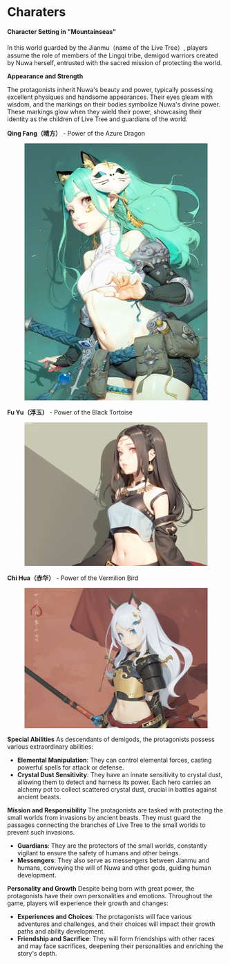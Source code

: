 # Charaters

#### Character Setting in "Mountainseas"

In this world guarded by the Jianmu（name of the Live Tree）, players assume the role of members of the Lingqi tribe, demigod warriors created by Nuwa herself, entrusted with the sacred mission of protecting the world.

**Appearance and Strength**&#x20;

The protagonists inherit Nuwa's beauty and power, typically possessing excellent physiques and handsome appearances. Their eyes gleam with wisdom, and the markings on their bodies symbolize Nuwa's divine power. These markings glow when they wield their power, showcasing their identity as the children of Live Tree and guardians of the world.

**Qing Fang（晴方）** - Power of the Azure Dragon

<figure><img src="../../.gitbook/assets/晴方.jpg" alt=""><figcaption></figcaption></figure>

**Fu Yu（浮玉）** - Power of the Black Tortoise

<figure><img src="../../.gitbook/assets/浮玉.png" alt=""><figcaption></figcaption></figure>

**Chi Hua（赤华）** - Power of the Vermilion Bird

<figure><img src="../../.gitbook/assets/赤华.png" alt=""><figcaption></figcaption></figure>



**Special Abilities** As descendants of demigods, the protagonists possess various extraordinary abilities:

* **Elemental Manipulation**: They can control elemental forces, casting powerful spells for attack or defense.
* **Crystal Dust Sensitivity**: They have an innate sensitivity to crystal dust, allowing them to detect and harness its power. Each hero carries an alchemy pot to collect scattered crystal dust, crucial in battles against ancient beasts.

**Mission and Responsibility** The protagonists are tasked with protecting the small worlds from invasions by ancient beasts. They must guard the passages connecting the branches of  Live Tree to the small worlds to prevent such invasions.

* **Guardians**: They are the protectors of the small worlds, constantly vigilant to ensure the safety of humans and other beings.
* **Messengers**: They also serve as messengers between Jianmu and humans, conveying the will of Nuwa and other gods, guiding human development.

**Personality and Growth** Despite being born with great power, the protagonists have their own personalities and emotions. Throughout the game, players will experience their growth and changes:

* **Experiences and Choices**: The protagonists will face various adventures and challenges, and their choices will impact their growth paths and ability development.
* **Friendship and Sacrifice**: They will form friendships with other races and may face sacrifices, deepening their personalities and enriching the story's depth.







